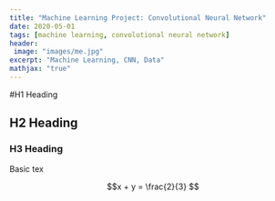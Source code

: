 ```yaml
---
title: "Machine Learning Project: Convolutional Neural Network"
date: 2020-05-01
tags: [machine learning, convolutional neural network]
header:
 image: "images/me.jpg"
excerpt: "Machine Learning, CNN, Data"
mathjax: "true"
---
```


#H1 Heading

## H2 Heading

### H3 Heading

Basic tex

$$x + y = \frac{2}{3} $$
